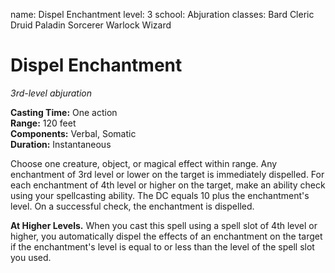 name: Dispel Enchantment
level: 3
school: Abjuration
classes: Bard
         Cleric
         Druid
         Paladin
         Sorcerer
         Warlock
         Wizard

# Dispel Enchantment 
_3rd-level abjuration_ 

**Casting Time:** One action    
**Range:** 120 feet    
**Components:** Verbal, Somatic    
**Duration:** Instantaneous 

Choose one creature, object, or magical effect within range. Any enchantment of 3rd level or lower on the target is immediately dispelled. For each enchantment of 4th level or higher on the target, make an ability check using your spellcasting ability. The DC equals 10 plus the enchantment's level. On a successful check, the enchantment is dispelled. 

**At Higher Levels.** When you cast this spell using a spell slot of 4th level or higher, you automatically dispel the effects of an enchantment on the target if the enchantment's level is equal to or less than the level of the spell slot you used. 
